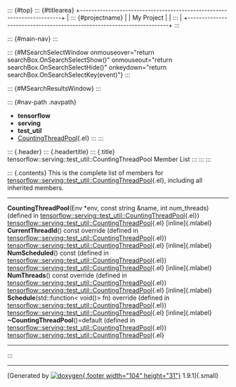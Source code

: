 ::: {#top}
::: {#titlearea}
+-----------------------------------------------------------------------+
| ::: {#projectname}                                                    |
| My Project                                                            |
| :::                                                                   |
+-----------------------------------------------------------------------+
:::

::: {#main-nav}
:::

::: {#MSearchSelectWindow onmouseover="return searchBox.OnSearchSelectShow()" onmouseout="return searchBox.OnSearchSelectHide()" onkeydown="return searchBox.OnSearchSelectKey(event)"}
:::

::: {#MSearchResultsWindow}
:::

::: {#nav-path .navpath}
-   **tensorflow**
-   **serving**
-   **test\_util**
-   [CountingThreadPool](classtensorflow_1_1serving_1_1test__util_1_1CountingThreadPool.html){.el}
:::
:::

::: {.header}
::: {.headertitle}
::: {.title}
tensorflow::serving::test\_util::CountingThreadPool Member List
:::
:::
:::

::: {.contents}
This is the complete list of members for
[tensorflow::serving::test\_util::CountingThreadPool](classtensorflow_1_1serving_1_1test__util_1_1CountingThreadPool.html){.el},
including all inherited members.

  ---------------------------------------------------------------------------------------------------------------------------------------------------------------------------------------------------------------------- --------------------------------------------------------------------------------------------------------------------------------- -------------------
  **CountingThreadPool**(Env \*env, const string &name, int num\_threads) (defined in [tensorflow::serving::test\_util::CountingThreadPool](classtensorflow_1_1serving_1_1test__util_1_1CountingThreadPool.html){.el})   [tensorflow::serving::test\_util::CountingThreadPool](classtensorflow_1_1serving_1_1test__util_1_1CountingThreadPool.html){.el}   [inline]{.mlabel}
  **CurrentThreadId**() const override (defined in [tensorflow::serving::test\_util::CountingThreadPool](classtensorflow_1_1serving_1_1test__util_1_1CountingThreadPool.html){.el})                                      [tensorflow::serving::test\_util::CountingThreadPool](classtensorflow_1_1serving_1_1test__util_1_1CountingThreadPool.html){.el}   [inline]{.mlabel}
  **NumScheduled**() const (defined in [tensorflow::serving::test\_util::CountingThreadPool](classtensorflow_1_1serving_1_1test__util_1_1CountingThreadPool.html){.el})                                                  [tensorflow::serving::test\_util::CountingThreadPool](classtensorflow_1_1serving_1_1test__util_1_1CountingThreadPool.html){.el}   [inline]{.mlabel}
  **NumThreads**() const override (defined in [tensorflow::serving::test\_util::CountingThreadPool](classtensorflow_1_1serving_1_1test__util_1_1CountingThreadPool.html){.el})                                           [tensorflow::serving::test\_util::CountingThreadPool](classtensorflow_1_1serving_1_1test__util_1_1CountingThreadPool.html){.el}   [inline]{.mlabel}
  **Schedule**(std::function\< void()\> fn) override (defined in [tensorflow::serving::test\_util::CountingThreadPool](classtensorflow_1_1serving_1_1test__util_1_1CountingThreadPool.html){.el})                        [tensorflow::serving::test\_util::CountingThreadPool](classtensorflow_1_1serving_1_1test__util_1_1CountingThreadPool.html){.el}   [inline]{.mlabel}
  **\~CountingThreadPool**()=default (defined in [tensorflow::serving::test\_util::CountingThreadPool](classtensorflow_1_1serving_1_1test__util_1_1CountingThreadPool.html){.el})                                        [tensorflow::serving::test\_util::CountingThreadPool](classtensorflow_1_1serving_1_1test__util_1_1CountingThreadPool.html){.el}   
  ---------------------------------------------------------------------------------------------------------------------------------------------------------------------------------------------------------------------- --------------------------------------------------------------------------------------------------------------------------------- -------------------
:::

------------------------------------------------------------------------

[Generated by [![doxygen](doxygen.svg){.footer width="104"
height="31"}](https://www.doxygen.org/index.html) 1.9.1]{.small}
